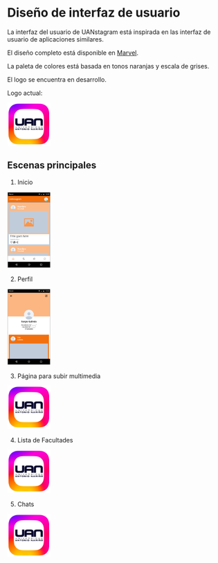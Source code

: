 # Diseño de interfaz de usuario

La interfaz del usuario de UANstagram está inspirada en las interfaz de usuario de aplicaciones similares.

El diseño completo está disponible en [Marvel](https://marvelapp.com/prototype/a4d2ei1). 

La paleta de colores está basada en tonos naranjas y escala de grises.

El logo se encuentra en desarrollo.

Logo actual:

<img src="Images/LogoUANstagram.jpg" alt="LogoVer1" width="100"/>

## Escenas principales
1. Inicio
<img src="Images/Pagina-Inicio-UANstagram.png" alt="Inicio" width="100"/>

2. Perfil
<img src="Images/Pagina-Perfil-UANstagram.png" alt="Perfil" width="100"/>

3. Página para subir multimedia
<img src="Images/LogoUANstagram.jpg" alt="SubidaMultimedia" width="100"/>

4. Lista de Facultades
<img src="Images/LogoUANstagram.jpg" alt="Facultades" width="100"/>

5. Chats
<img src="Images/LogoUANstagram.jpg" alt="Chats" width="100"/>
